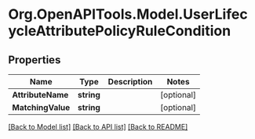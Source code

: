 # Org.OpenAPITools.Model.UserLifecycleAttributePolicyRuleCondition

## Properties

Name | Type | Description | Notes
------------ | ------------- | ------------- | -------------
**AttributeName** | **string** |  | [optional] 
**MatchingValue** | **string** |  | [optional] 

[[Back to Model list]](../README.md#documentation-for-models) [[Back to API list]](../README.md#documentation-for-api-endpoints) [[Back to README]](../README.md)

